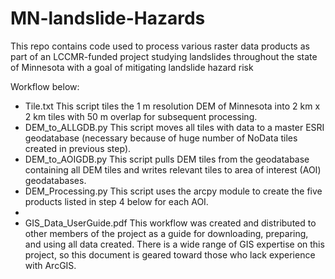# MN-landslide-Hazards
This repo contains code used to process various raster data products as part of an LCCMR-funded project studying landslides throughout the state of Minnesota with a goal of mitigating landslide hazard risk

Workflow below:

-	Tile.txt
	This script tiles the 1 m resolution DEM of Minnesota into 2 km x 2 km tiles with 50 m overlap for subsequent processing.
-	DEM_to_ALLGDB.py
	This script moves all tiles with data to a master ESRI geodatabase (necessary because of huge number of NoData tiles created in previous step). 
-	DEM_to_AOIGDB.py
	This script pulls DEM tiles from the geodatabase containing all DEM tiles and writes relevant tiles to area of interest (AOI) geodatabases.
-	DEM_Processing.py
	This script uses the arcpy module to create the five products listed in step 4 below for each AOI. 
- 
-	GIS_Data_UserGuide.pdf
	This workflow was created and distributed to other members of the project as a guide for downloading, preparing, and using all data created. There is a wide range of GIS expertise on this project, so this document is geared toward those who lack experience with ArcGIS. 
